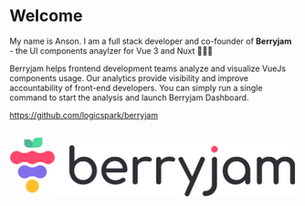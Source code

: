 # Welcome

My name is Anson. I am a full stack developer and co-founder of **Berryjam** - the UI components anaylzer for Vue 3 and Nuxt 🙇🏻‍♂️

Berryjam helps frontend development teams analyze and visualize VueJs components usage. Our analytics provide visibility and improve accountability of front-end developers. You can simply run a single command to start the analysis and launch Berryjam Dashboard.

https://github.com/logicspark/berryjam

<div>
  <br/>
  <a href="https://github.com/logicspark/berryjam" target="_blank">
    <picture>
      <source media="(prefers-color-scheme: dark)" srcset="./berryjam_logo_dark.png" width="500">
      <img alt="Berryjam" src="./berryjam_logo_light.png" width="500">
    </picture>
  </a>
  <br/><br/>
</div>
